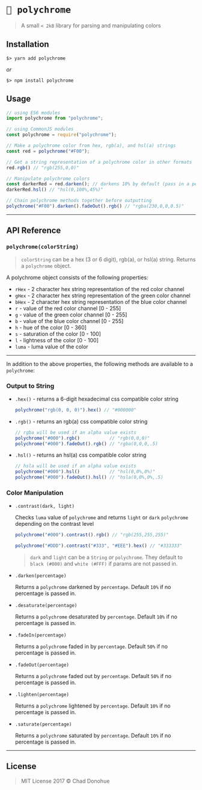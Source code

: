 # `🎨 polychrome`
>A small `< 2kB` library for parsing and manipulating colors

## Installation
```shell
$> yarn add polychrome
```
_or_
```shell
$> npm install polychrome
```

## Usage
```js
// using ES6 modules
import polychrome from "polychrome";

// using CommonJS modules
const polychrome = require("polychrome");
```

```js
// Make a polychrome color from hex, rgb(a), and hsl(a) strings
const red = polychrome("#F00");

// Get a string representation of a polychrome color in other formats
red.rgb() // "rgb(255,0,0)"

// Manipulate polychrome colors
const darkerRed = red.darken(); // darkens 10% by default (pass in a percentage)
darkerRed.hsl() // "hsl(0,100%,45%)"

// Chain polychrome methods together before outputting
polychrome("#F00").darken().fadeOut().rgb() // "rgba(230,0,0,0.5)"
```

---

## API Reference
### `polychrome(colorString)`

>`colorString` can be a hex (3 or 6 digit), rgb(a), or hsl(a) string. Returns a `polychrome` object.

A polychrome object consists of the following properties:
- `rHex` - 2 character hex string representation of the red color channel
- `gHex` - 2 character hex string representation of the green color channel
- `bHex` - 2 character hex string representation of the blue color channel
- `r` - value of the red color channel [0 - 255]
- `g` - value of the green color channel [0 - 255]
- `b` - value of the blue color channel [0 - 255]
- `h` - hue of the color [0 - 360]
- `s` - saturation of the color [0 - 100]
- `l` - lightness of the color [0 - 100]
- `luma` - luma value of the color

---

In addition to the above properties, the following methods are available to a `polychrome`:

### Output to String
- `.hex()` - returns a 6-digit hexadecimal css compatible color string

  ```js
  polychrome("rgb(0, 0, 0)").hex() // "#000000"
  ```

- `.rgb()` - returns an rgb(a) css compatible color string

  ```js
  // rgba will be used if an alpha value exists
  polychrome("#000").rgb()           // "rgb(0,0,0)"
  polychrome("#000").fadeOut().rgb() // "rgba(0,0,0,.5)
  ```

- `.hsl()` - returns an hsl(a) css compatible color string

  ```js
  // hsla will be used if an alpha value exists
  polychrome("#000").hsl()           // "hsl(0,0%,0%)"
  polychrome("#000").fadeOut().hsl() // "hsla(0,0%,0%,.5)
  ```

### Color Manipulation
- `.contrast(dark, light)`

  Checks `luma` value of `polychrome` and returns `light` or `dark` `polychrome` depending on the contrast level

  ```js
  polychrome("#000").contrast().rgb() // "rgb(255,255,255)"

  polychrome("#DDD").contrast("#333", "#EEE").hex() // "#333333"
  ```

  > `dark` and `light` can be a `String` _or_ `polychrome`. They default to `black (#000)` and `white (#FFF)` if params are not passed in.

- `.darken(percentage)`

  Returns a `polychrome` darkened by `percentage`. Default `10%` if no percentage is passed in.

- `.desaturate(percentage)`

  Returns a `polychrome` desaturated by `percentage`. Default `10%` if no percentage is passed in.

- `.fadeIn(percentage)`

  Returns a `polychrome` faded in by `percentage`. Default `50%` if no percentage is passed in.

- `.fadeOut(percentage)`

  Returns a `polychrome` faded out by `percentage`. Default `50%` if no percentage is passed in.


- `.lighten(percentage)`

  Returns a `polychrome` lightened by `percentage`. Default `10%` if no percentage is passed in.

- `.saturate(percentage)`

  Returns a `polychrome` saturated by `percentage`. Default `10%` if no percentage is passed in.

---

## License

> MIT License 2017 © Chad Donohue
